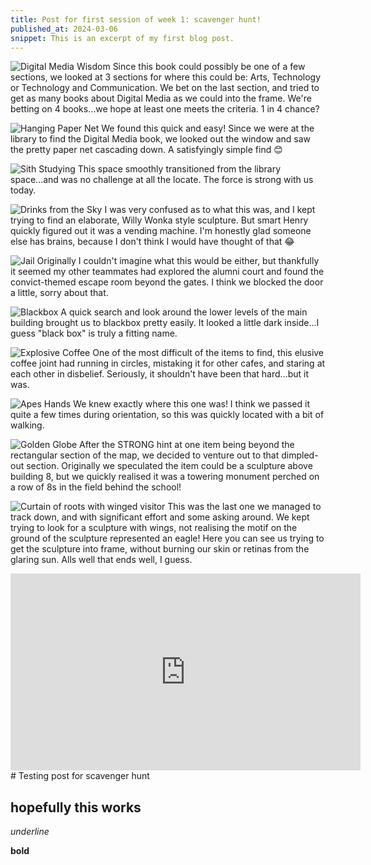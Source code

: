 ```yaml
---
title: Post for first session of week 1: scavenger hunt!
published_at: 2024-03-06
snippet: This is an excerpt of my first blog post.
---
```


![Digital Media Wisdom](/w01s1/sh_dmbook.webp)
Since this book could possibly be one of a few sections, we looked at 3 sections for where this could be: Arts, Technology or Technology and Communication. We bet on the last section, and tried to get as many books about Digital Media as we could into the frame. We're betting on 4 books...we hope at least one meets the criteria. 1 in 4 chance?

![Hanging Paper Net](/w01s1/sh_papernet.webp)
We found this quick and easy! Since we were at the library to find the Digital Media book, we looked out the window and saw the pretty paper net cascading down. A satisfyingly simple find 😊

![Sith Studying](/w01s1/sh_sith.webp)
This space smoothly transitioned from the library space...and was no challenge at all the locate. The force is strong with us today.

![Drinks from the Sky](/w01s1/sh_vendingmachine/webp)
I was very confused as to what this was, and I kept trying to find an elaborate, Willy Wonka style sculpture. But smart Henry quickly figured out it was a vending machine. I'm honestly glad someone else has brains, because I don't think I would have thought of that 😂

![Jail](/w01s1/sh_jail/webp)
Originally I couldn't imagine what this would be either, but thankfully it seemed my other teammates had explored the alumni court and found the convict-themed escape room beyond the gates. I think we blocked the door a little, sorry about that.

![Blackbox](/w01s1/sh_blackbox/webp)
A quick search and look around the lower levels of the main building brought us to blackbox pretty easily. It looked a little dark inside...I guess "black box" is truly a fitting name.

![Explosive Coffee](/w01s1/sh_coffee.webp)
One of the most difficult of the items to find, this elusive coffee joint had running in circles, mistaking it for other cafes, and staring at each other in disbelief. Seriously, it shouldn't have been that hard...but it was.

![Apes Hands](/w01s1/sh_ape.webp)
We knew exactly where this one was! I think we passed it quite a few times during orientation, so this was quickly located with a bit of walking.

![Golden Globe](/w01s1/sh_goldenglobe/webp)
After the STRONG hint at one item being beyond the rectangular section of the map, we decided to venture out to that dimpled-out section. Originally we speculated the item could be a sculpture above building 8, but we quickly realised it was a towering monument perched on a row of 8s in the field behind the school!

![Curtain of roots with winged visitor](/w01s1/sh_roots/webp)
This was the last one we managed to track down, and with significant effort and some asking around. We kept trying to look for a sculpture with wings, not realising the motif on the ground of the sculpture represented an eagle! Here you can see us trying to get the sculpture into frame, without burning our skin or retinas from the glaring sun. Alls well that ends well, I guess.

<iframe width="560" height="315" src="https://www.youtube.com/embed/9bpK74QE_UA?si=klz6BsRv18LDKDHf" title="YouTube video player" frameborder="0" allow="accelerometer; autoplay; clipboard-write; encrypted-media; gyroscope; picture-in-picture; web-share" allowfullscreen></iframe>
# Testing post for scavenger hunt

## hopefully this works

_underline_

**bold**
